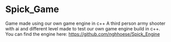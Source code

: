 # Spick_Game
Game made using our own game engine in c++
A third person army shooter with ai and different level made to test our own game engine build in c++.
You can find the engine here: https://github.com/nghhoese/Spick_Engine 
